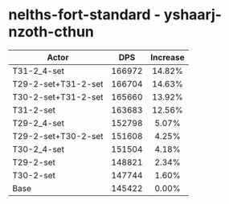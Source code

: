 # nelths-fort-standard - yshaarj-nzoth-cthun
| Actor | DPS | Increase |
|---|:---:|:---:|
|T31-2_4-set|166972|14.82%|
|T29-2-set+T31-2-set|166704|14.63%|
|T30-2-set+T31-2-set|165660|13.92%|
|T31-2-set|163683|12.56%|
|T29-2_4-set|152798|5.07%|
|T29-2-set+T30-2-set|151608|4.25%|
|T30-2_4-set|151504|4.18%|
|T29-2-set|148821|2.34%|
|T30-2-set|147744|1.60%|
|Base|145422|0.00%|
